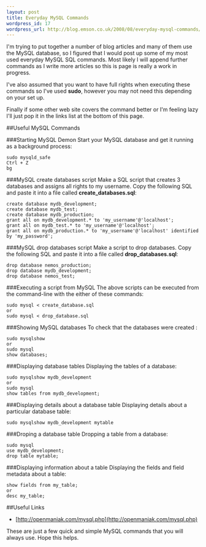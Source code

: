 ```yaml
--- 
layout: post
title: Everyday MySQL Commands
wordpress_id: 17
wordpress_url: http://blog.emson.co.uk/2008/08/everyday-mysql-commands/
---
```

I'm trying to put together a number of blog articles and many of them use the MySQL database, so I figured that I would post up some of my most used everyday MySQL SQL commands.  Most likely I will append further commands as I write more articles so this is page is really a work in progress.

I've also assumed that you want to have full rights when executing these commands so I've used **sudo**, however you may not need this depending on your set up.

Finally if some other web site covers the command better or I'm feeling lazy I'll just pop it in the links list at the bottom of this page.

##Useful MySQL Commands

###Starting MySQL Demon
Start your MySQL database and get it running as a background process:

    sudo mysqld_safe
    Ctrl + Z
    bg

###MySQL create databases script
Make a SQL script that creates 3 databases and assigns all rights to my username.
Copy the following SQL and paste it into a file called **create_databases.sql**:

    create database mydb_development;
    create database mydb_test;
    create database mydb_production;
    grant all on mydb_development.* to 'my_username'@'localhost';
    grant all on mydb_test.* to 'my_username'@'localhost';
    grant all on mydb_production.* to 'my_username'@'localhost' identified by 'my_password';

###MySQL drop databases script
Make a script to drop databases.
Copy the following SQL and paste it into a file called **drop_databases.sql**:

    drop database nemos_production;
    drop database mydb_development;
    drop database nemos_test;

###Executing a script from MySQL
The above scripts can be executed from the command-line with the either of these commands:

    sudo mysql < create_database.sql
    or
    sudo mysql < drop_database.sql

###Showing MySQL databases
To check that the databases were created :
    
    sudo mysqlshow
    or
    sudo mysql
    show databases;

###Displaying database tables
Displaying the tables of a database:
    
    sudo mysqlshow mydb_development
    or
    sudo mysql
    show tables from mydb_development;
    
###Displaying details about a database table
Displaying details about a particular database table:

    sudo mysqlshow mydb_development mytable
    
###Droping a database table
Dropping a table from a database:
    
    sudo mysql
    use mydb_development;
    drop table mytable;

###Displaying information about a table
Displaying the fields and field metadata about a table:
    
    show fields from my_table; 
    or
    desc my_table;

##Useful Links

 *  [http://openmaniak.com/mysql.php](http://openmaniak.com/mysql.php)
 

These are just a few quick and simple MySQL commands that you will always use.
Hope this helps.
